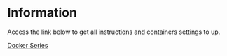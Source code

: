 
# Information

Access the link below to get all instructions and containers settings to up.

<a href="https://github.com/huntercodexs/docker-series/tree/master">Docker Series</a>
